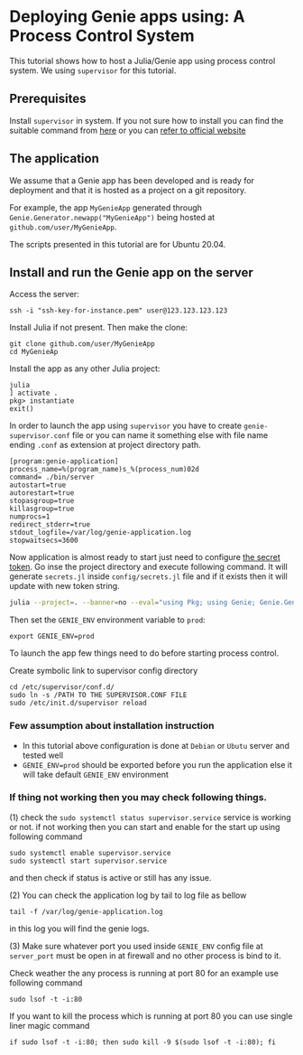 # Deploying Genie apps using:  A Process Control System

This tutorial shows how to host a Julia/Genie app using process control system. We using `supervisor`  for this tutorial.

## Prerequisites

Install `supervisor` in system. If you not sure how to install you can find the suitable command from [here](https://command-not-found.com/supervisord)  or you can [refer to official website](http://supervisord.org/)

## The application

We assume that a Genie app has been developed and is ready for deployment and that it is hosted as a project on a git repository.

For example, the app `MyGenieApp` generated through `Genie.Generator.newapp("MyGenieApp")` being hosted at
`github.com/user/MyGenieApp`.

The scripts presented in this tutorial are for Ubuntu 20.04.

## Install and run the Genie app on the server

Access the server:

```shell
ssh -i "ssh-key-for-instance.pem" user@123.123.123.123
```

Install Julia if not present. Then make the clone:

```shell
git clone github.com/user/MyGenieApp
cd MyGenieAp
```

Install the app as any other Julia project:

```shell
julia
] activate .
pkg> instantiate
exit()
```

In order to launch the app using `supervisor` you have to create `genie-supervisor.conf` file or you can name it something else with file name ending `.conf` as extension at project directory path.


```shell
[program:genie-application]
process_name=%(program_name)s_%(process_num)02d
command= ./bin/server
autostart=true
autorestart=true
stopasgroup=true
killasgroup=true
numprocs=1
redirect_stderr=true
stdout_logfile=/var/log/genie-application.log
stopwaitsecs=3600
```

Now application is almost ready to start just need to configure [the secret token](https://genieframework.github.io/Genie.jl/dev/API/secrets.html#Genie.Secrets.secret_token). Go inse the project directory and execute following command. It will generate `secrets.jl` inside `config/secrets.jl` file and if it exists then it will update with new token string.

```sh
julia --project=. --banner=no --eval="using Pkg; using Genie; Genie.Generator.write_secrets_file()"
```


Then set the `GENIE_ENV` environment variable to `prod`:

```shell
export GENIE_ENV=prod
```

To launch the app few things need to do before starting process control.

Create symbolic link to supervisor config directory
```shell
cd /etc/supervisor/conf.d/
sudo ln -s /PATH TO THE SUPERVISOR.CONF FILE
sudo /etc/init.d/supervisor reload
```


### Few assumption about installation instruction
- In this tutorial above configuration is done at `Debian` or `Ubutu` server and tested well
- `GENIE_ENV=prod` should be exported before you run the application else it will take default `GENIE_ENV` environment


### If thing not working then you may check following things.

(1) check the `sudo systemctl status supervisor.service` service is working or not. if not working then you can start and enable for the start up using following command

```shell
sudo systemctl enable supervisor.service
sudo systemctl start supervisor.service
```

and then check if status is active or still has any issue.

(2) You can check the application log by tail to log file as bellow

```shell
tail -f /var/log/genie-application.log
```

in this log you will find the genie logs.

(3) Make sure whatever port you used inside `GENIE_ENV` config file at `server_port` must be open in  at firewall and no other process is bind to it.

Check weather the any process is running at port 80 for an example use following command

```shell
sudo lsof -t -i:80
```

If you want to kill the process which is running at port 80 you can use single liner magic command

```shell
if sudo lsof -t -i:80; then sudo kill -9 $(sudo lsof -t -i:80); fi
```